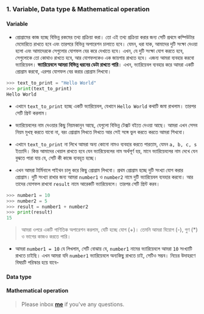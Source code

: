 ### 1. Variable, Data type & Mathematical operation


#### Variable

* প্রোগ্রামের কাজ হচ্ছে বিভিন্ন রকমের তথ্য প্রক্রিয়া করা। তো এই তথ্য প্রক্রিয়া করার জন্য সেটি প্রথমে কম্পিউটার মেমোরিতে রাখতে হবে এবং তারপরে বিভিন্ন অপারেশন চালাতে হবে। যেমন, ধরা যাক, আমাদের দুটি সংক্ষা দেওয়া হলো এবং আমাদেরকে সেগুলোর যোগফল বের করে দেখাতে হবে। এখন, যে দুটি সংক্ষা যোগ করতে হবে, সেগুলোকে তো কোথাও রাখতে হবে, আর যোগফলকেও এক জায়গায় রাখতে হবে। এজন্য আমরা ব্যবহার করবো ভ্যারিয়েবল। **ভ্যারিয়েবলে আমরা বিভিন্ন ধরনের ডেটা রাখতে পারি**। এখন, ভ্যারিয়েবল ব্যবহার করে আমরা একটি প্রোগ্রাম করবো, এরপর যোগফল বের করার প্রোগ্রাম লিখবো। 

```python
>>> text_to_print = "Hello World"
>>> print(text_to_print)
Hello World
```

* এখানে `text_to_print` হচ্ছে একটি ভ্যারিয়েবল, যেখানে `Hello World` কথাটি জমা রাখলাম। তারপর সেটি প্রিন্ট করলাম।

* ভ্যারিয়েবলের নাম দেওয়ার কিছু নিয়মকানুন আছে, 	যেগুলো বিভিন্ন টেক্সট বইতে দেওয়া আছে। আমরা এখন সেসব নিয়ম মুখস্থ করতে যাবো না, বরং প্রোগ্রাম লিখতে লিখতে আর সেই সঙ্গে ভুল করতে করতে আমরা শিখবো।

* এখানে `text_to_print` না লিখে আমরা অন্য কোনো নামও ব্যবহার করতে পারতাম, যেমন `a, b, c, s` ইত্যাদি। কিন্ত আমাদের খেয়াল রাখতে হবে যেন ভ্যারিয়েবলের নাম অর্থপূর্ণ হয়, মানে ভ্যারিয়েবলের নাম দেখে যেন বুঝতে পারা যায় যে, সেটি কী কাজে ব্যবহৃত হচ্ছে।

* এখন আমরা টার্মিনালে পাইথন চালু করে কিছু প্রোগ্রাম লিখবো। প্রথম প্রোগ্রাম হচ্ছে দুটি সংখ্যা যোগ করার প্রোগ্রাম। দুটি সংখ্যা রাখার জন্য আমরা `number1`  ও `number2` নামে দুটি ভ্যারিয়েবল ব্যবহার করবো। আর তাদের যোগফল রাখবো `result` নামে আরেকটি ভ্যারিয়েবলে। তারপর সেটি প্রিন্ট করব।

```python
>>> number1 = 10
>>> number2 = 5
>>> result = number1 + number2
>>> print(result)
15
```

> আমরা ওপরে একটি গাণিতিক অপারেশন করলাম, যেটি হচ্ছে যোগ (+)। তেমনি আমরা বিয়োগ (-), গুণ (*) ও ভাগের কাজও করতে পারি।


* আমরা `number1 = 10` যে লিখলাম, সেটি বোঝায় যে, `number1` নামের ভ্যারিয়েবলে আমরা `10` সংখ্যাটি রাখতে চাইছি। এখন আমরা যদি `number1` ভ্যারিয়েবলে অন্যকিছু রাখতে চাই, সেটিও সম্ভব। নিচের উদাহরণে বিষয়টি পরিস্কার হয়ে যাবে-

#### Data type


#### Mathematical operation


> Please inbox **[me](https://www.facebook.com/shoriot)** if you've any questions.
